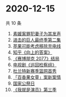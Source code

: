 # 2020-12-15

共 10 条

<!-- BEGIN -->
<!-- 最后更新时间 Tue Dec 15 2020 01:14:24 GMT+0800 (CST) -->
1. [素媛案罪犯妻子为其发声](https://www.zhihu.com/search?q=素媛案)
1. [进击的巨人最终季第二集](https://www.zhihu.com/search?q=进击的巨人第四季)
1. [苹果可能考虑移除充电线](https://www.zhihu.com/search?q=苹果充电线)
1. [知乎《向上的答案》](https://www.zhihu.com/search?q=向上的答案)
1. [《赛博朋克 2077》结局](https://www.zhihu.com/search?q=2077结局)
1. [电视剧《巡回检察组》](https://www.zhihu.com/search?q=巡回检察组)
1. [杜兰特新赛季篮网首秀](https://www.zhihu.com/search?q=杜兰特)
1. [「百香果女童」案新案情](https://www.zhihu.com/search?q=百香果女孩)
1. [国家公祭日](https://www.zhihu.com/search?q=国家公祭日)
1. [《我就是演员》第三季](https://www.zhihu.com/search?q=我就是演员)
<!-- END -->
